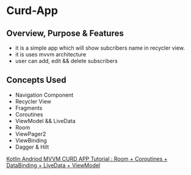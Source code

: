# Curd-App

## Overview, Purpose & Features
- it is a simple app which will show subcribers name in recycler view.
- it is uses mvvm architecture
- user can add, edit && delete subscribers

## Concepts Used
- Navigation Component
- Recycler View
- Fragments
- Coroutines
- ViewModel && LiveData
- Room
- ViewPager2
- ViewBinding
- Dagger & Hilt

[Kotlin Andriod MVVM CURD APP Tutorial : Room + Coroutines + DataBinding + LiveData + ViewModel](https://youtu.be/v2yocpEcE_g?t=4679 "Named link title")
